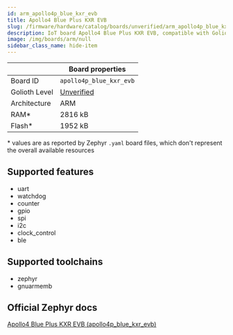 ```yaml
---
id: arm_apollo4p_blue_kxr_evb
title: Apollo4 Blue Plus KXR EVB
slug: /firmware/hardware/catalog/boards/unverified/arm_apollo4p_blue_kxr_evb
description: IoT board Apollo4 Blue Plus KXR EVB, compatible with Golioth at unverified level.
image: /img/boards/arm/null
sidebar_class_name: hide-item
---
```


[//]: # (This is an auto-generated file, do not edit! Changes to it will be lost upon re-generation)



|                | Board properties     |
| -------------  | -------------------- |
| Board ID       | `apollo4p_blue_kxr_evb` |
| Golioth Level  | [Unverified](/firmware/hardware#unverified-boards) |
| Architecture   | ARM |
| RAM*           | 2816 kB |
| Flash*         | 1952 kB |

\* values are as reported by Zephyr `.yaml` board files, which don't represent the overall available resources



## Supported features

* uart
* watchdog
* counter
* gpio
* spi
* i2c
* clock_control
* ble

## Supported toolchains

* zephyr
* gnuarmemb

## Official Zephyr docs

[Apollo4 Blue Plus KXR EVB (apollo4p_blue_kxr_evb)](https://docs.zephyrproject.org/3.6.0/boards/arm/apollo4p_blue_kxr_evb/doc/index.html)
